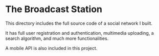 # The Broadcast Station
This directory includes the full source code of a social network I built.

It has full user registration and authentication, multimedia uploading, a search algorithm, and much more functionalities.

A mobile API is also included in this project.
